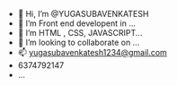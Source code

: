 - 👋 Hi, I’m @YUGASUBAVENKATESH
- 👀 I’m Front end developent in ...
- 🌱 I’m HTML
   , CSS, JAVASCRIPT...
- 💞️ I’m looking to collaborate on ...
- 📫 yugasubavenkatesh1234@gmail.com
- 6374792147
- ...

<!---
YUGASUBAVENKATESH/YUGASUBAVENKATESH is a ✨ special ✨ repository because its `README.md` (this file) appears on your GitHub profile.
You can click the Preview link to take a look at your changes.
--->
